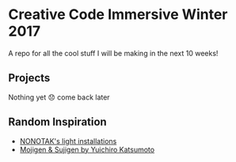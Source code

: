 # Creative Code Immersive Winter 2017

A repo for all the cool stuff I will be making in the next 10 weeks!

## Projects
Nothing yet :disappointed: come back later

## Random Inspiration
* [NONOTAK's light installations](http://www.nonotak.com/)
* [Mojigen & Sujigen by Yuichiro Katsumoto](https://vimeo.com/194485354)

